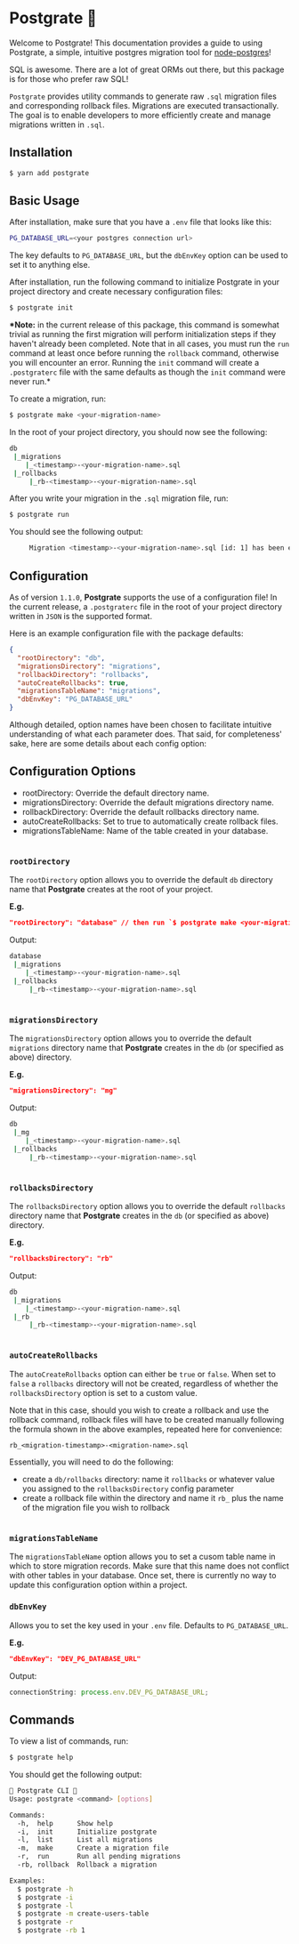 # Postgrate 🐘

Welcome to Postgrate! This documentation provides a guide to using Postgrate, a
simple, intuitive postgres migration tool for
[node-postgres](https://node-postgres.com/)!

SQL is awesome. There are a lot of great ORMs out there, but this package is for
those who prefer raw SQL!

`Postgrate` provides utility commands to generate raw `.sql` migration files and
corresponding rollback files. Migrations are executed transactionally. The goal
is to enable developers to more efficiently create and manage migrations written
in `.sql`.

## Installation

```bash
$ yarn add postgrate
```

## Basic Usage

After installation, make sure that you have a `.env` file that looks like this:

```Bash
PG_DATABASE_URL=<your postgres connection url>
```

The key defaults to `PG_DATABASE_URL`, but the `dbEnvKey` option can be used to
set it to anything else.

After installation, run the following command to initialize Postgrate in your
project directory and create necessary configuration files:

```bash
$ postgrate init
```

**\*Note:** in the current release of this package, this command is somewhat
trivial as running the first migration will perform initialization steps if they
haven't already been completed. Note that in all cases, you must run the `run`
command at least once before running the `rollback` command, otherwise you will
encounter an error. Running the `init` command will create a `.postgraterc` file
with the same defaults as though the `init` command were never run.\*

To create a migration, run:

```bash
$ postgrate make <your-migration-name>
```

In the root of your project directory, you should now see the following:

```bash
db
 |_migrations
    |_<timestamp>-<your-migration-name>.sql
 |_rollbacks
     |_rb-<timestamp>-<your-migration-name>.sql
```

After you write your migration in the `.sql` migration file, run:

```bash
$ postgrate run
```

You should see the following output:

```bash
     Migration <timestamp>-<your-migration-name>.sql [id: 1] has been executed 🚀
```

## Configuration

As of version `1.1.0`, **Postgrate** supports the use of a configuration file!
In the current release, a `.postgraterc` file in the root of your project
directory written in `JSON` is the supported format.

Here is an example configuration file with the package defaults:

```json
{
  "rootDirectory": "db",
  "migrationsDirectory": "migrations",
  "rollbackDirectory": "rollbacks",
  "autoCreateRollbacks": true,
  "migrationsTableName": "migrations",
  "dbEnvKey": "PG_DATABASE_URL"
}
```

Although detailed, option names have been chosen to facilitate intuitive
understanding of what each parameter does. That said, for completeness' sake,
here are some details about each config option:

## Configuration Options

- rootDirectory: Override the default directory name.
- migrationsDirectory: Override the default migrations directory name.
- rollbackDirectory: Override the default rollbacks directory name.
- autoCreateRollbacks: Set to true to automatically create rollback files.
- migrationsTableName: Name of the table created in your database.

#

### `rootDirectory`

The `rootDirectory` option allows you to override the default `db` directory
name that **Postgrate** creates at the root of your project.

**E.g.**

```json
"rootDirectory": "database" // then run `$ postgrate make <your-migration-name>`
```

Output:

```bash
database
 |_migrations
    |_<timestamp>-<your-migration-name>.sql
 |_rollbacks
     |_rb-<timestamp>-<your-migration-name>.sql
```

#

### `migrationsDirectory`

The `migrationsDirectory` option allows you to override the default `migrations`
directory name that **Postgrate** creates in the `db` (or specified as above)
directory.

**E.g.**

```json
"migrationsDirectory": "mg"
```

Output:

```bash
db
 |_mg
    |_<timestamp>-<your-migration-name>.sql
 |_rollbacks
     |_rb-<timestamp>-<your-migration-name>.sql
```

#

### `rollbacksDirectory`

The `rollbacksDirectory` option allows you to override the default `rollbacks`
directory name that **Postgrate** creates in the `db` (or specified as above)
directory.

**E.g.**

```json
"rollbacksDirectory": "rb"
```

Output:

```bash
db
 |_migrations
    |_<timestamp>-<your-migration-name>.sql
 |_rb
     |_rb-<timestamp>-<your-migration-name>.sql
```

#

### `autoCreateRollbacks`

The `autoCreateRollbacks` option can either be `true` or `false`. When set to
`false` a `rollbacks` directory will not be created, regardless of whether the
`rollbacksDirectory` option is set to a custom value.

Note that in this case, should you wish to create a rollback and use the
rollback command, rollback files will have to be created manually following the
formula shown in the above examples, repeated here for convenience:

```
rb_<migration-timestamp>-<migration-name>.sql
```

Essentially, you will need to do the following:

- create a `db/rollbacks` directory: name it `rollbacks` or whatever value you
  assigned to the `rollbacksDirectory` config parameter
- create a rollback file within the directory and name it `rb_` plus the name of
  the migration file you wish to rollback

#

### `migrationsTableName`

The `migrationsTableName` option allows you to set a cusom table name in which
to store migration records. Make sure that this name does not conflict with
other tables in your database. Once set, there is currently no way to update
this configuration option within a project.

### `dbEnvKey`

Allows you to set the key used in your `.env` file. Defaults to
`PG_DATABASE_URL`.

**E.g.**

```json
"dbEnvKey": "DEV_PG_DATABASE_URL"
```

Output:

```ts
connectionString: process.env.DEV_PG_DATABASE_URL;
```

## Commands

To view a list of commands, run:

```bash
$ postgrate help
```

You should get the following output:

```bash
📖 Postgrate CLI 📖
Usage: postgrate <command> [options]

Commands:
  -h,  help      Show help
  -i,  init      Initialize postgrate
  -l,  list      List all migrations
  -m,  make      Create a migration file
  -r,  run       Run all pending migrations
  -rb, rollback  Rollback a migration

Examples:
  $ postgrate -h
  $ postgrate -i
  $ postgrate -l
  $ postgrate -m create-users-table
  $ postgrate -r
  $ postgrate -rb 1
```
